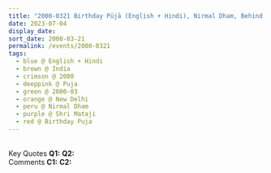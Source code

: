 ```yaml
---
title: "2000-0321 Birthday Pūjā (English + Hindi), Nirmal Dham, Behind BSF Camp Chhawala, New Delhi, India"
date: 2023-07-04
display_date: 
sort_date: 2000-03-21
permalink: /events/2000-0321
tags:
  - blue @ English + Hindi
  - brown @ India
  - crimson @ 2000
  - deeppink @ Puja
  - green @ 2000-03
  - orange @ New Delhi
  - peru @ Nirmal Dham
  - purple @ Shri Mataji
  - red @ Birthday Puja
---
```


<br>

<wave-list>
  <list-title color="DarkSeaGreen" width="55">Key Quotes</list-title>
  <list-item color="BlanchedAlmond" width="280"><b>Q1:</b> <i></i></list-item>
  <list-item color="Lavender" width="280"><b>Q2:</b> <i></i></list-item>
</wave-list>

<br>

<wave-list>
  <list-title color="DarkSeaGreen" width="55">Comments</list-title>
  <list-item color="BlanchedAlmond" width="280"><b>C1:</b> <i></i></list-item>
  <list-item color="Lavender" width="280"><b>C2:</b> <i></i></list-item>
</wave-list>